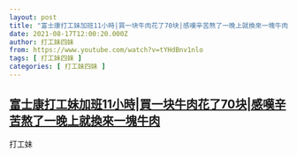 ```yaml
---
layout: post
title: "富士康打工妹加班11小時|買一块牛肉花了70块|感嘆辛苦熬了一晚上就換來一塊牛肉"
date: 2021-08-17T12:00:20.000Z
author: 打工妹四妹
from: https://www.youtube.com/watch?v=tYHdBnv1nlo
tags: [ 打工妹四妹 ]
categories: [ 打工妹四妹 ]
---
```

<!--1629201620000-->
[富士康打工妹加班11小時|買一块牛肉花了70块|感嘆辛苦熬了一晚上就換來一塊牛肉](https://www.youtube.com/watch?v=tYHdBnv1nlo)
------

<div>
打工妹
</div>
